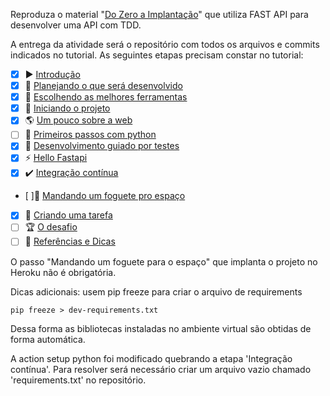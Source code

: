 Reproduza o material "[Do Zero a Implantação](https://cassiobotaro.dev/do_zero_a_implantacao)" que utiliza FAST API para desenvolver uma API com TDD. 

A entrega da atividade será o repositório com todos os arquivos e commits indicados no tutorial. 
As seguintes etapas precisam constar no tutorial: 

- [x] ▶️ [Introdução](https://cassiobotaro.dev/do_zero_a_implantacao/)
- [x] 💭 [Planejando o que será desenvolvido](https://cassiobotaro.dev/do_zero_a_implantacao/planejando/)
- [x] 🔨 [Escolhendo as melhores ferramentas]()
- [x] 📖 [Iniciando o projeto]()
- [x] 🌎 [Um pouco sobre a web]()
- [ ] 🐍 [Primeiros passos com python]()
- [x] 🐐 [Desenvolvimento guiado por testes]()
- [x] ⚡️ [Hello Fastapi]()
- [x] ✔️ [Integração contínua]()
- [ ]🚀 [Mandando um foguete pro espaço]()
- [x] 📝 [Criando uma tarefa]()
- [ ] 🏆 [O desafio]()
- [ ] 📑 [Referências e Dicas]()

O passo "Mandando um foguete para o espaço" que implanta o projeto no Heroku não é obrigatória.

Dicas adicionais: 
usem pip freeze para criar o arquivo de requirements
```
pip freeze > dev-requirements.txt
```

Dessa forma as bibliotecas instaladas no ambiente virtual são obtidas de forma automática. 

A action setup python foi modificado quebrando a etapa 'Integração contínua'. Para resolver será necessário criar um arquivo vazio chamado 'requirements.txt' no repositório. 
